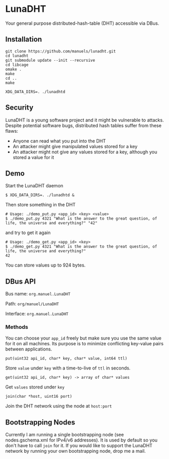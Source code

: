 # LunaDHT

Your general purpose distributed-hash-table (DHT) accessible via DBus.

## Installation

    git clone https://github.com/manuels/lunadht.git
    cd lunadht
    git submodule update --init --recursive
    cd libcage
    omake .
    make
    cd ..
    make
    
    XDG_DATA_DIRS=. ./lunadhtd
    

## Security

LunaDHT is a young software project and it might be vulnerable to attacks.
Despite potential software bugs, distributed hash tables suffer from these flaws:

- Anyone can read what you put into the DHT
- An attacker might give manipulated values stored for a key
- An attacker might not give any values stored for a key, although you stored a value for it

## Demo

Start the LunaDHT daemon

    $ XDG_DATA_DIRS=. ./lunadhtd &

Then store something in the DHT
    
    # Usage: ./demo_put.py <app_id> <key> <value>
    $ ./demo_put.py 4321 "What is the answer to the great question, of life, the universe and everything?" "42"

and try to get it again

    # Usage: ./demo_get.py <app_id> <key>
    $ ./demo_get.py 4321 "What is the answer to the great question, of life, the universe and everything?"
    42

You can store values up to 924 bytes.

## DBus API

Bus name: `org.manuel.LunaDHT`

Path: `org/manuel/LunaDHT`

Interface: `org.manuel.LunaDHT`

### Methods

You can choose your `app_id` freely but make sure you use the same value for it on all machines. Its purpose is to minimize conflicting key-value pairs between applications.

    put(uint32 api_id, char* key, char* value, int64 ttl)
Store `value` under `key` with a time-to-live of `ttl` in seconds.

    get(uint32 api_id, char* key) -> array of char* values
Get `values` stored under `key`
    
    join(char *host, uint16 port)
Join the DHT network using the node at `host:port`

## Bootstrapping Nodes
Currently I am running a single bootstrapping node (see nodes.gschema.xml for IPv4/v6 addresses). It is used by default so you don't have to call `join` for it.
If you would like to support the LunaDHT network by running your own bootstrapping node, drop me a mail.

